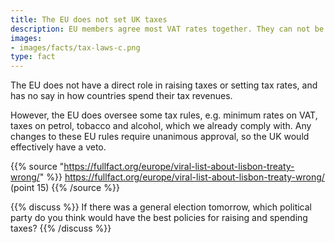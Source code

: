 ```yaml
---
title: The EU does not set UK taxes
description: EU members agree most VAT rates together. They can not be changed without the UK's agreement. How will Brexit affect you?
images:
- images/facts/tax-laws-c.png
type: fact
---
```


The EU does not have a direct role in raising taxes or setting tax rates, and has no say in how countries spend their tax revenues.

However, the EU does oversee some tax rules, e.g. minimum rates on VAT, taxes on petrol, tobacco and alcohol, which we already comply with. Any changes to these EU rules require unanimous approval, so the UK would effectively have a veto.

{{% source "https://fullfact.org/europe/viral-list-about-lisbon-treaty-wrong/" %}}
https://fullfact.org/europe/viral-list-about-lisbon-treaty-wrong/ (point 15)
{{% /source %}}

{{% discuss %}}
If there was a general election tomorrow, which political party do you think would have the best policies for raising and spending taxes?
{{% /discuss %}}
